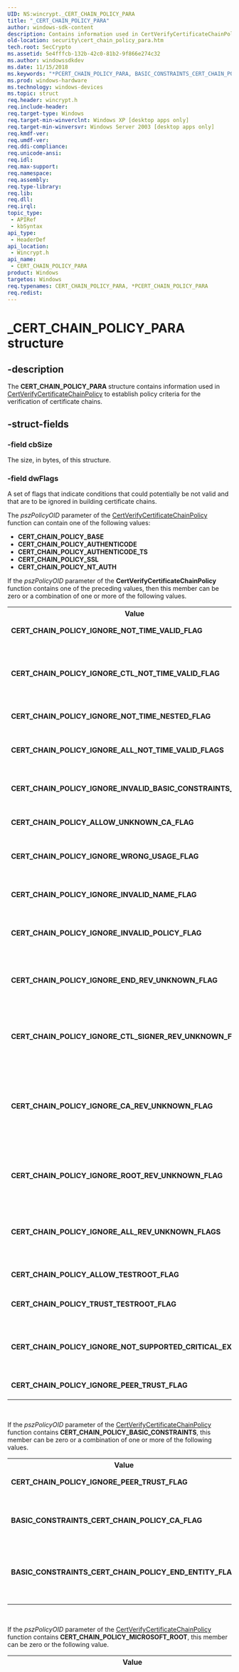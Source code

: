```yaml
---
UID: NS:wincrypt._CERT_CHAIN_POLICY_PARA
title: "_CERT_CHAIN_POLICY_PARA"
author: windows-sdk-content
description: Contains information used in CertVerifyCertificateChainPolicy to establish policy criteria for the verification of certificate chains.
old-location: security\cert_chain_policy_para.htm
tech.root: SecCrypto
ms.assetid: 5e4fffcb-132b-42c0-81b2-9f866e274c32
ms.author: windowssdkdev
ms.date: 11/15/2018
ms.keywords: "*PCERT_CHAIN_POLICY_PARA, BASIC_CONSTRAINTS_CERT_CHAIN_POLICY_CA_FLAG, BASIC_CONSTRAINTS_CERT_CHAIN_POLICY_END_ENTITY_FLAG, CERT_CHAIN_POLICY_ALLOW_TESTROOT_FLAG, CERT_CHAIN_POLICY_ALLOW_UNKNOWN_CA_FLAG, CERT_CHAIN_POLICY_IGNORE_ALL_NOT_TIME_VALID_FLAGS, CERT_CHAIN_POLICY_IGNORE_ALL_REV_UNKNOWN_FLAGS, CERT_CHAIN_POLICY_IGNORE_CA_REV_UNKNOWN_FLAG, CERT_CHAIN_POLICY_IGNORE_CTL_NOT_TIME_VALID_FLAG, CERT_CHAIN_POLICY_IGNORE_CTL_SIGNER_REV_UNKNOWN_FLAG, CERT_CHAIN_POLICY_IGNORE_END_REV_UNKNOWN_FLAG, CERT_CHAIN_POLICY_IGNORE_INVALID_BASIC_CONSTRAINTS_FLAG, CERT_CHAIN_POLICY_IGNORE_INVALID_NAME_FLAG, CERT_CHAIN_POLICY_IGNORE_INVALID_POLICY_FLAG, CERT_CHAIN_POLICY_IGNORE_NOT_SUPPORTED_CRITICAL_EXT_FLAG, CERT_CHAIN_POLICY_IGNORE_NOT_TIME_NESTED_FLAG, CERT_CHAIN_POLICY_IGNORE_NOT_TIME_VALID_FLAG, CERT_CHAIN_POLICY_IGNORE_PEER_TRUST_FLAG, CERT_CHAIN_POLICY_IGNORE_ROOT_REV_UNKNOWN_FLAG, CERT_CHAIN_POLICY_IGNORE_WRONG_USAGE_FLAG, CERT_CHAIN_POLICY_PARA, CERT_CHAIN_POLICY_PARA structure [Security], CERT_CHAIN_POLICY_TRUST_TESTROOT_FLAG, MICROSOFT_ROOT_CERT_CHAIN_POLICY_ENABLE_TEST_ROOT_FLAG, PCERT_CHAIN_POLICY_PARA, PCERT_CHAIN_POLICY_PARA structure pointer [Security], _CERT_CHAIN_POLICY_PARA, _crypto2_cert_chain_policy_para, security.cert_chain_policy_para, wincrypt/CERT_CHAIN_POLICY_PARA, wincrypt/PCERT_CHAIN_POLICY_PARA"
ms.prod: windows-hardware
ms.technology: windows-devices
ms.topic: struct
req.header: wincrypt.h
req.include-header: 
req.target-type: Windows
req.target-min-winverclnt: Windows XP [desktop apps only]
req.target-min-winversvr: Windows Server 2003 [desktop apps only]
req.kmdf-ver: 
req.umdf-ver: 
req.ddi-compliance: 
req.unicode-ansi: 
req.idl: 
req.max-support: 
req.namespace: 
req.assembly: 
req.type-library: 
req.lib: 
req.dll: 
req.irql: 
topic_type:
 - APIRef
 - kbSyntax
api_type:
 - HeaderDef
api_location:
 - Wincrypt.h
api_name:
 - CERT_CHAIN_POLICY_PARA
product: Windows
targetos: Windows
req.typenames: CERT_CHAIN_POLICY_PARA, *PCERT_CHAIN_POLICY_PARA
req.redist: 
---
```


# _CERT_CHAIN_POLICY_PARA structure


## -description


The <b>CERT_CHAIN_POLICY_PARA</b> structure contains information used in 
<a href="https://msdn.microsoft.com/19c37f77-1072-4740-b244-764b816a2a1f">CertVerifyCertificateChainPolicy</a> to establish policy criteria for the verification of certificate chains.


## -struct-fields




### -field cbSize

The size, in bytes, of this structure.


### -field dwFlags

A set of flags that indicate conditions that could potentially be not valid and that are to be ignored in building certificate chains.


The <i>pszPolicyOID</i> parameter of the <a href="https://msdn.microsoft.com/19c37f77-1072-4740-b244-764b816a2a1f">CertVerifyCertificateChainPolicy</a> function can contain one of the following values:

<ul>
<li><b>CERT_CHAIN_POLICY_BASE</b></li>
<li><b>CERT_CHAIN_POLICY_AUTHENTICODE</b></li>
<li><b>CERT_CHAIN_POLICY_AUTHENTICODE_TS</b></li>
<li><b>CERT_CHAIN_POLICY_SSL</b></li>
<li><b>CERT_CHAIN_POLICY_NT_AUTH</b></li>
</ul>
If the <i>pszPolicyOID</i> parameter of the <b>CertVerifyCertificateChainPolicy</b> function contains one of the preceding values, then this member can be zero or a combination of one or more of the following values.



<table>
<tr>
<th>Value</th>
<th>Meaning</th>
</tr>
<tr>
<td width="40%"><a id="CERT_CHAIN_POLICY_IGNORE_NOT_TIME_VALID_FLAG"></a><a id="cert_chain_policy_ignore_not_time_valid_flag"></a><dl>
<dt><b>CERT_CHAIN_POLICY_IGNORE_NOT_TIME_VALID_FLAG</b></dt>
</dl>
</td>
<td width="60%">
Ignore not time valid errors.

</td>
</tr>
<tr>
<td width="40%"><a id="CERT_CHAIN_POLICY_IGNORE_CTL_NOT_TIME_VALID_FLAG"></a><a id="cert_chain_policy_ignore_ctl_not_time_valid_flag"></a><dl>
<dt><b>CERT_CHAIN_POLICY_IGNORE_CTL_NOT_TIME_VALID_FLAG</b></dt>
</dl>
</td>
<td width="60%">
Ignore <a href="https://msdn.microsoft.com/db46def4-bfdc-4801-a57d-d568e94a2dbb">certificate trust list</a> (CTL) not time valid errors.

</td>
</tr>
<tr>
<td width="40%"><a id="CERT_CHAIN_POLICY_IGNORE_NOT_TIME_NESTED_FLAG"></a><a id="cert_chain_policy_ignore_not_time_nested_flag"></a><dl>
<dt><b>CERT_CHAIN_POLICY_IGNORE_NOT_TIME_NESTED_FLAG</b></dt>
</dl>
</td>
<td width="60%">
Ignore time nesting errors.

</td>
</tr>
<tr>
<td width="40%"><a id="CERT_CHAIN_POLICY_IGNORE_ALL_NOT_TIME_VALID_FLAGS"></a><a id="cert_chain_policy_ignore_all_not_time_valid_flags"></a><dl>
<dt><b>CERT_CHAIN_POLICY_IGNORE_ALL_NOT_TIME_VALID_FLAGS</b></dt>
</dl>
</td>
<td width="60%">
Ignore all time validity errors.

</td>
</tr>
<tr>
<td width="40%"><a id="CERT_CHAIN_POLICY_IGNORE_INVALID_BASIC_CONSTRAINTS_FLAG"></a><a id="cert_chain_policy_ignore_invalid_basic_constraints_flag"></a><dl>
<dt><b>CERT_CHAIN_POLICY_IGNORE_INVALID_BASIC_CONSTRAINTS_FLAG</b></dt>
</dl>
</td>
<td width="60%">
Ignore basic constraint errors.

</td>
</tr>
<tr>
<td width="40%"><a id="CERT_CHAIN_POLICY_ALLOW_UNKNOWN_CA_FLAG"></a><a id="cert_chain_policy_allow_unknown_ca_flag"></a><dl>
<dt><b>CERT_CHAIN_POLICY_ALLOW_UNKNOWN_CA_FLAG</b></dt>
</dl>
</td>
<td width="60%">
Allow untrusted roots.

</td>
</tr>
<tr>
<td width="40%"><a id="CERT_CHAIN_POLICY_IGNORE_WRONG_USAGE_FLAG"></a><a id="cert_chain_policy_ignore_wrong_usage_flag"></a><dl>
<dt><b>CERT_CHAIN_POLICY_IGNORE_WRONG_USAGE_FLAG</b></dt>
</dl>
</td>
<td width="60%">
Ignore invalid usage errors.

</td>
</tr>
<tr>
<td width="40%"><a id="CERT_CHAIN_POLICY_IGNORE_INVALID_NAME_FLAG"></a><a id="cert_chain_policy_ignore_invalid_name_flag"></a><dl>
<dt><b>CERT_CHAIN_POLICY_IGNORE_INVALID_NAME_FLAG</b></dt>
</dl>
</td>
<td width="60%">
Ignore invalid name errors.

</td>
</tr>
<tr>
<td width="40%"><a id="CERT_CHAIN_POLICY_IGNORE_INVALID_POLICY_FLAG"></a><a id="cert_chain_policy_ignore_invalid_policy_flag"></a><dl>
<dt><b>CERT_CHAIN_POLICY_IGNORE_INVALID_POLICY_FLAG</b></dt>
</dl>
</td>
<td width="60%">
Ignore invalid policy errors.

</td>
</tr>
<tr>
<td width="40%"><a id="CERT_CHAIN_POLICY_IGNORE_END_REV_UNKNOWN_FLAG"></a><a id="cert_chain_policy_ignore_end_rev_unknown_flag"></a><dl>
<dt><b>CERT_CHAIN_POLICY_IGNORE_END_REV_UNKNOWN_FLAG</b></dt>
</dl>
</td>
<td width="60%">
Ignores errors in obtaining valid revocation information.

</td>
</tr>
<tr>
<td width="40%"><a id="CERT_CHAIN_POLICY_IGNORE_CTL_SIGNER_REV_UNKNOWN_FLAG"></a><a id="cert_chain_policy_ignore_ctl_signer_rev_unknown_flag"></a><dl>
<dt><b>CERT_CHAIN_POLICY_IGNORE_CTL_SIGNER_REV_UNKNOWN_FLAG</b></dt>
</dl>
</td>
<td width="60%">
Ignores errors in obtaining  valid CTL revocation information.

</td>
</tr>
<tr>
<td width="40%"><a id="CERT_CHAIN_POLICY_IGNORE_CA_REV_UNKNOWN_FLAG"></a><a id="cert_chain_policy_ignore_ca_rev_unknown_flag"></a><dl>
<dt><b>CERT_CHAIN_POLICY_IGNORE_CA_REV_UNKNOWN_FLAG</b></dt>
</dl>
</td>
<td width="60%">
Ignores errors in obtaining  valid <a href="https://msdn.microsoft.com/db46def4-bfdc-4801-a57d-d568e94a2dbb">certification authority</a> (CA) revocation information.

</td>
</tr>
<tr>
<td width="40%"><a id="CERT_CHAIN_POLICY_IGNORE_ROOT_REV_UNKNOWN_FLAG"></a><a id="cert_chain_policy_ignore_root_rev_unknown_flag"></a><dl>
<dt><b>CERT_CHAIN_POLICY_IGNORE_ROOT_REV_UNKNOWN_FLAG</b></dt>
</dl>
</td>
<td width="60%">
Ignores errors in obtaining valid root revocation information.

</td>
</tr>
<tr>
<td width="40%"><a id="CERT_CHAIN_POLICY_IGNORE_ALL_REV_UNKNOWN_FLAGS"></a><a id="cert_chain_policy_ignore_all_rev_unknown_flags"></a><dl>
<dt><b>CERT_CHAIN_POLICY_IGNORE_ALL_REV_UNKNOWN_FLAGS</b></dt>
</dl>
</td>
<td width="60%">
Ignores errors in obtaining valid revocation information.

</td>
</tr>
<tr>
<td width="40%"><a id="CERT_CHAIN_POLICY_ALLOW_TESTROOT_FLAG"></a><a id="cert_chain_policy_allow_testroot_flag"></a><dl>
<dt><b>CERT_CHAIN_POLICY_ALLOW_TESTROOT_FLAG</b></dt>
</dl>
</td>
<td width="60%">
Allow untrusted test roots.

</td>
</tr>
<tr>
<td width="40%"><a id="CERT_CHAIN_POLICY_TRUST_TESTROOT_FLAG"></a><a id="cert_chain_policy_trust_testroot_flag"></a><dl>
<dt><b>CERT_CHAIN_POLICY_TRUST_TESTROOT_FLAG</b></dt>
</dl>
</td>
<td width="60%">
Always trust test roots.

</td>
</tr>
<tr>
<td width="40%"><a id="CERT_CHAIN_POLICY_IGNORE_NOT_SUPPORTED_CRITICAL_EXT_FLAG"></a><a id="cert_chain_policy_ignore_not_supported_critical_ext_flag"></a><dl>
<dt><b>CERT_CHAIN_POLICY_IGNORE_NOT_SUPPORTED_CRITICAL_EXT_FLAG</b></dt>
</dl>
</td>
<td width="60%">
Ignore critical extension not supported errors.

</td>
</tr>
<tr>
<td width="40%"><a id="CERT_CHAIN_POLICY_IGNORE_PEER_TRUST_FLAG"></a><a id="cert_chain_policy_ignore_peer_trust_flag"></a><dl>
<dt><b>CERT_CHAIN_POLICY_IGNORE_PEER_TRUST_FLAG</b></dt>
</dl>
</td>
<td width="60%">
Ignore peer trusts.

</td>
</tr>
</table>
 


If the <i>pszPolicyOID</i> parameter of the <a href="https://msdn.microsoft.com/19c37f77-1072-4740-b244-764b816a2a1f">CertVerifyCertificateChainPolicy</a> function contains <b>CERT_CHAIN_POLICY_BASIC_CONSTRAINTS</b>, this member can be zero or a combination of one or more of the following values.



<table>
<tr>
<th>Value</th>
<th>Meaning</th>
</tr>
<tr>
<td width="40%"><a id="CERT_CHAIN_POLICY_IGNORE_PEER_TRUST_FLAG"></a><a id="cert_chain_policy_ignore_peer_trust_flag"></a><dl>
<dt><b>CERT_CHAIN_POLICY_IGNORE_PEER_TRUST_FLAG</b></dt>
</dl>
</td>
<td width="60%">
Ignore peer trusts.

</td>
</tr>
<tr>
<td width="40%"><a id="BASIC_CONSTRAINTS_CERT_CHAIN_POLICY_CA_FLAG"></a><a id="basic_constraints_cert_chain_policy_ca_flag"></a><dl>
<dt><b>BASIC_CONSTRAINTS_CERT_CHAIN_POLICY_CA_FLAG</b></dt>
</dl>
</td>
<td width="60%">
Checks if the first certificate element is a CA.

</td>
</tr>
<tr>
<td width="40%"><a id="BASIC_CONSTRAINTS_CERT_CHAIN_POLICY_END_ENTITY_FLAG"></a><a id="basic_constraints_cert_chain_policy_end_entity_flag"></a><dl>
<dt><b>BASIC_CONSTRAINTS_CERT_CHAIN_POLICY_END_ENTITY_FLAG</b></dt>
</dl>
</td>
<td width="60%">
Checks if the first certificate element is an end entity.

</td>
</tr>
</table>
 


If the <i>pszPolicyOID</i> parameter of the <a href="https://msdn.microsoft.com/19c37f77-1072-4740-b244-764b816a2a1f">CertVerifyCertificateChainPolicy</a> function contains <b>CERT_CHAIN_POLICY_MICROSOFT_ROOT</b>, this member can be zero or the following value.



<table>
<tr>
<th>Value</th>
<th>Meaning</th>
</tr>
<tr>
<td width="40%"><a id="MICROSOFT_ROOT_CERT_CHAIN_POLICY_ENABLE_TEST_ROOT_FLAG"></a><a id="microsoft_root_cert_chain_policy_enable_test_root_flag"></a><dl>
<dt><b>MICROSOFT_ROOT_CERT_CHAIN_POLICY_ENABLE_TEST_ROOT_FLAG</b></dt>
</dl>
</td>
<td width="60%">
Also check for the Microsoft test roots in addition to the Microsoft public root. 

<div class="alert"><b>Note</b>  The Windows test root certificate must be installed in the Trusted Root Certification Authorities certificate store for this to succeed.</div>
<div> </div>
</td>
</tr>
</table>
 


### -field pvExtraPolicyPara

The address of a pszPolicyOID-specific structure that provides additional validity policy conditions.

